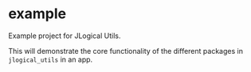 # example

Example project for JLogical Utils.

This will demonstrate the core functionality of the different packages in `jlogical_utils` in an
app.
